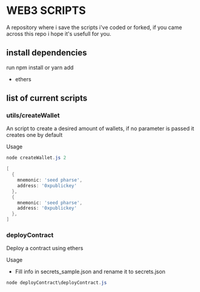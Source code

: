 # WEB3 SCRIPTS

A repository where i save the scripts i've coded or forked, if you came across this repo i hope it's usefull for you.

## install dependencies

run npm install or yarn add

- ethers

## list of current scripts

### utils/createWallet

An script to create a desired amount of wallets, if no parameter is passed it creates one by default

Usage

```powershell
node createWallet.js 2

[
  {
    mnemonic: 'seed pharse',       
    address: '0xpublickey'
  },
  {
    mnemonic: 'seed pharse',       
    address: '0xpublickey'
  },
]
```

### deployContract

Deploy a contract using ethers

Usage

- Fill info in secrets_sample.json and rename it to secrets.json

```powershell
node deployContract\deployContract.js 
```
